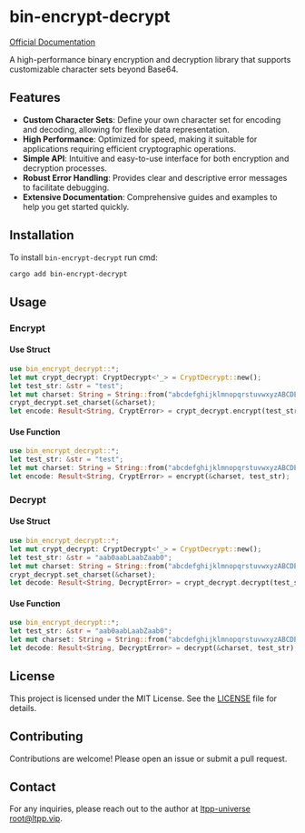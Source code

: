 # bin-encrypt-decrypt

[Official Documentation](https://docs.ltpp.vip/BIN-ENCRYPT-DECRYPT/)

A high-performance binary encryption and decryption library that supports customizable character sets beyond Base64.

## Features

- **Custom Character Sets**: Define your own character set for encoding and decoding, allowing for flexible data representation.
- **High Performance**: Optimized for speed, making it suitable for applications requiring efficient cryptographic operations.
- **Simple API**: Intuitive and easy-to-use interface for both encryption and decryption processes.
- **Robust Error Handling**: Provides clear and descriptive error messages to facilitate debugging.
- **Extensive Documentation**: Comprehensive guides and examples to help you get started quickly.

## Installation

To install `bin-encrypt-decrypt` run cmd:

```sh
cargo add bin-encrypt-decrypt
```

## Usage

### Encrypt

#### Use Struct

```rust
use bin_encrypt_decrypt::*;
let mut crypt_decrypt: CryptDecrypt<'_> = CryptDecrypt::new();
let test_str: &str = "test";
let mut charset: String = String::from("abcdefghijklmnopqrstuvwxyzABCDEFGHIJKLMNOPQRSTUVWXYZ0123456789_=");
crypt_decrypt.set_charset(&charset);
let encode: Result<String, CryptError> = crypt_decrypt.encrypt(test_str);
```

#### Use Function

```rust
use bin_encrypt_decrypt::*;
let test_str: &str = "test";
let mut charset: String = String::from("abcdefghijklmnopqrstuvwxyzABCDEFGHIJKLMNOPQRSTUVWXYZ0123456789_=");
let encode: Result<String, CryptError> = encrypt(&charset, test_str);
```

### Decrypt

#### Use Struct

```rust
use bin_encrypt_decrypt::*;
let mut crypt_decrypt: CryptDecrypt<'_> = CryptDecrypt::new();
let test_str: &str = "aab0aabLaabZaab0";
let mut charset: String = String::from("abcdefghijklmnopqrstuvwxyzABCDEFGHIJKLMNOPQRSTUVWXYZ0123456789_=");
crypt_decrypt.set_charset(&charset);
let decode: Result<String, DecryptError> = crypt_decrypt.decrypt(test_str);
```

#### Use Function

```rust
use bin_encrypt_decrypt::*;
let test_str: &str = "aab0aabLaabZaab0";
let mut charset: String = String::from("abcdefghijklmnopqrstuvwxyzABCDEFGHIJKLMNOPQRSTUVWXYZ0123456789_=");
let decode: Result<String, DecryptError> = decrypt(&charset, test_str);
```

## License

This project is licensed under the MIT License. See the [LICENSE](LICENSE) file for details.

## Contributing

Contributions are welcome! Please open an issue or submit a pull request.

## Contact

For any inquiries, please reach out to the author at [ltpp-universe <root@ltpp.vip>](mailto:root@ltpp.vip).
